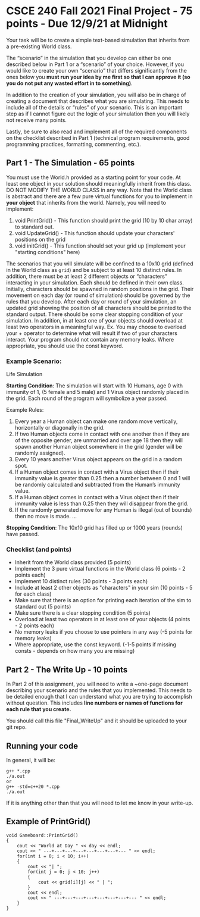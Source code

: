 # CSCE 240 Fall 2021 Final Project - 75 points - Due 12/9/21 at Midnight
Your task will be to create a simple text-based simulation that inherits from a pre-existing World class. 

The “scenario” in the simulation that you develop can either be one described below in Part 1 or a “scenario” of your choice. However, if you would like to create your own “scenario” that differs significantly from the ones below you **must run your idea by me first so that I can approve it (so you do not put any wasted effort in to something)**. 

In addition to the creation of your simulation, you will also be in charge of creating a document that describes what you are simulating. This needs to include all of the details or “rules” of your scenario. This is an important step as if I cannot figure out the logic of your simulation then you will likely not receive many points. 

Lastly, be sure to also read and implement all of the required components on the checklist described in Part 1 (technical program requirements, good programming practices, formatting, commenting, etc.). 

## Part 1 - The Simulation - 65 points
You must use the World.h provided as a starting point for your code. At least one object in your solution should meaningfully inherit from this class. DO NOT MODIFY THE WORLD CLASS in any way. Note that the World class is abstract and there are a few pure virtual functions for you to implement in **your object** that inherits from the world. Namely, you will need to implement: 

1. void PrintGrid() - This function should print the grid (10 by 10 char array) to standard out. 
2. void UpdateGrid() - This function should update your characters' positions on the grid
3. void initGrid() - This function should set your grid up (implement your "starting conditions" here)

The scenarios that you will simulate will be confined to a 10x10 grid (defined in the World class as `grid`) and be subject to at least 10 distinct rules. In addition, there must be at least 2 different objects or “characters” interacting in your simulation. Each should be defined in their own class. Initially, characters should be spawned in random positions in the grid. Their movement on each day (or round of simulation) should be governed by the rules that you develop. After each day or round of your simulation, an updated grid showing the position of all characters should be printed to the standard output. There should be some clear stopping condition of your simulation. In addition, in at least one of your objects should overload at least two operators in a meaningful way. Ex. You may choose to overload your + operator to determine what will result if two of your characters interact. Your program should not contain any memory leaks. Where appropriate, you should use the const keyword. 

### Example Scenario: 

Life Simulation

**Starting Condition**: The simulation will start with 10 Humans, age 0 with immunity of 1, (5 female and 5 male) and 1 Virus object randomly placed in the grid. Each round of the program will symbolize a year passed.

Example Rules: 
1. Every year a Human object can make one random move vertically, horizontally or diagonally in the grid. 
2. If two Human objects come in contact with one another then if they are of the opposite gender, are unmarried and over age 18 then they will spawn another Human object somewhere in the grid (gender will be randomly assigned). 
3. Every 10 years another Virus object appears on the grid in a random spot. 
4. If a Human object comes in contact with a Virus object then if their immunity value is greater than 0.25 then a number between 0 and 1 will be randomly calculated and subtracted from the Human’s immunity value.
5. If a Human object comes in contact with a Virus object then if their immunity value is less than 0.25 then they will disappear from the grid. 
6. If the randomly generated move for any Human is illegal (out of bounds) then no move is made. 
...

**Stopping Condition**: The 10x10 grid has filled up or 1000 years (rounds) have passed. 

### Checklist (and points)
- Inherit from the World class provided (5 points) 
- Implement the 3 pure virtual functions in the World class (6 points - 2 points each)
- Implement 10 distinct rules (30 points - 3 points each)
- Include at least 2 other objects as "characters" in your sim (10 points - 5 for each class)
- Make sure that there is an option for printing each iteration of the sim to standard out (5 points) 
- Make sure there is a clear stopping condition (5 points)
- Overload at least two operators in at least one of your objects (4 points - 2 points each)
- No memory leaks if you choose to use pointers in any way (-5 points for memory leaks)
- Where appropriate, use the const keyword. (-1-5 points if missing consts - depends on how many you are missing)

## Part 2 - The Write Up - 10 points
In Part 2 of this assignment, you will need to write a ~one-page document describing your scenario and the rules that you implemented. This needs to be detailed enough that I can understand what you are trying to accomplish without question. This includes **line numbers or names of functions for each rule that you create.** 

You should call this file "Final_WriteUp" and it should be uploaded to your git repo. 

## Running your code
In general, it will be: 
```
g++ *.cpp
./a.out
or 
g++ -std=c++20 *.cpp
./a.out
```
If it is anything other than that you will need to let me know in your write-up.

## Example of PrintGrid()
```
void Gameboard::PrintGrid()
{
	cout << "World at Day " << day << endl;
	cout << " ---+---+---+---+---+---+---+--- " << endl;
	for(int i = 0; i < 10; i++) 
	{
		cout << "| ";
		for(int j = 0; j < 10; j++)
		{
			cout << grid[i][j] << " | ";
		}
		cout << endl;
		cout << " ---+---+---+---+---+---+---+--- " << endl;
	}
} 
```

